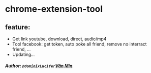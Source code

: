 # chrome-extension-tool
## feature:
 - Get link youtube, download, direct, audio/mp4
 - Tool facebook: get token, auto poke all friend, remove no interract friend, ...
 - Updating...

##### Author: ```@dominixLucifer```[Văn Min](https://www.facebook.com/zake.death)
